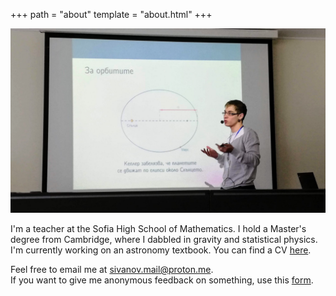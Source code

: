 +++
path = "about"
template = "about.html"
+++

![01-2020](/01-2020.jpg)

I'm a teacher at the Sofia High School of Mathematics. I hold a Master's degree from Cambridge, where I dabbled in gravity and statistical physics. I'm currently working on an astronomy textbook. You can find a CV [here](/cv_web.pdf).

Feel free to email me at [sivanov.mail@proton.me](mailto:sivanov.mail@proton.me).<br>
If you want to give me anonymous feedback on something, use this [form](https://forms.gle/4bNv8gYehaV3p8jF7).
